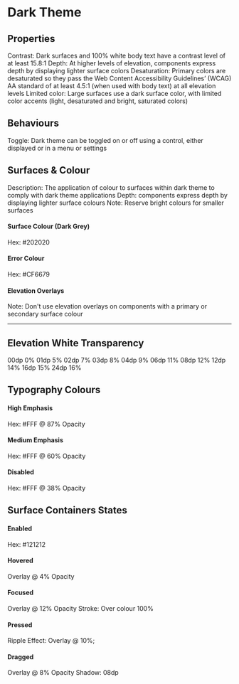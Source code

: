 # Dark Theme

## Properties
Contrast: Dark surfaces and 100% white body text have a contrast level of at least 15.8:1
Depth: At higher levels of elevation, components express depth by displaying lighter surface colors
Desaturation: Primary colors are desaturated so they pass the Web Content Accessibility Guidelines’ (WCAG) AA standard of at least 4.5:1 (when used with body text) at all elevation levels
Limited color: Large surfaces use a dark surface color, with limited color accents (light, desaturated and bright, saturated colors)

## Behaviours
Toggle: Dark theme can be toggled on or off using a control, either displayed or in a menu or settings


## Surfaces & Colour
Description: The application of colour to surfaces within dark theme to comply with dark theme applications
Depth: components express depth by displaying lighter surface colours
Note: Reserve bright colours for smaller surfaces

#### Surface Colour (Dark Grey)
Hex: #202020

#### Error Colour
Hex: #CF6679

#### Elevation Overlays
Note: Don't use elevation overlays on components with a primary or secondary surface colour

----------------------------------
Elevation    White Transparency
----------------------------------
00dp        	0%
01dp        	5%
02dp        	7%
03dp        	8%
04dp        	9%
06dp        	11%
08dp        	12%
12dp        	14%
16dp        	15%
24dp        	16%


## Typography Colours

#### High Emphasis
Hex: #FFF @ 87% Opacity

#### Medium Emphasis
Hex: #FFF @ 60% Opacity

#### Disabled
Hex: #FFF @ 38% Opacity


## Surface Containers States

#### Enabled
Hex: #121212

#### Hovered
Overlay @ 4% Opacity 

#### Focused
Overlay @ 12% Opacity 
Stroke: Over colour 100%

#### Pressed
Ripple Effect: Overlay @ 10%;

#### Dragged
Overlay @ 8% Opacity
Shadow: 08dp


